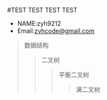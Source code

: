 
#TEST
    TEST
    TEST
    TEST
* NAME:zyh9212
* Email:zyhcode@gmail.com

>数据结构
>>二叉树
>>>平衡二叉树
>>>>满二叉树

